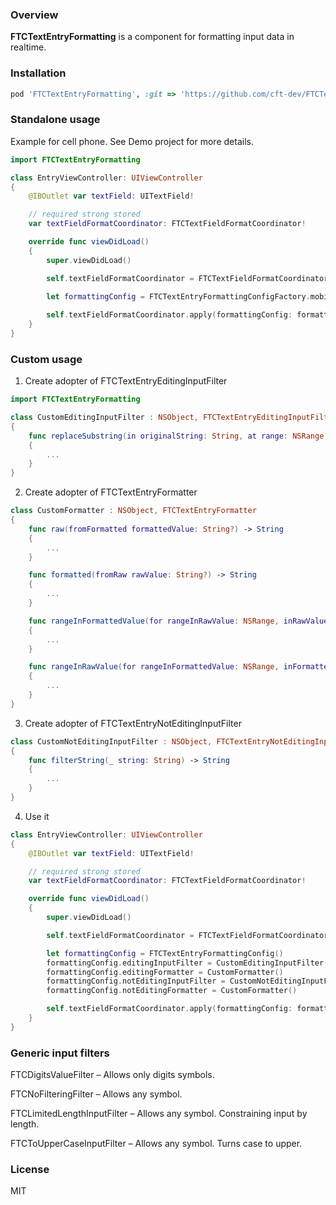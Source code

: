 ### Overview

**FTCTextEntryFormatting** is a component for formatting input data in realtime.

### Installation

```ruby
pod 'FTCTextEntryFormatting', :git => 'https://github.com/cft-dev/FTCTextEntryFormatting.git', :tag => '1.0.5'
```

### Standalone usage

Example for cell phone. See Demo project for more details.

```swift
import FTCTextEntryFormatting

class EntryViewController: UIViewController
{
	@IBOutlet var textField: UITextField!

	// required strong stored
	var textFieldFormatCoordinator: FTCTextFieldFormatCoordinator!

	override func viewDidLoad()
	{
		super.viewDidLoad()

		self.textFieldFormatCoordinator = FTCTextFieldFormatCoordinator(textField: self.textField)

		let formattingConfig = FTCTextEntryFormattingConfigFactory.mobilePhoneConfig(with: "+7 (___) ___-__-__",
		                                                                             maskChar: "_")
		self.textFieldFormatCoordinator.apply(formattingConfig: formattingConfig)
	}
}
```

### Custom usage

1. Create adopter of FTCTextEntryEditingInputFilter

```swift
import FTCTextEntryFormatting

class CustomEditingInputFilter : NSObject, FTCTextEntryEditingInputFilter
{
	func replaceSubstring(in originalString: String, at range: NSRange, with replacement: String) -> FTCFilteredString
	{
		...
	}
}
```

2. Create adopter of FTCTextEntryFormatter

```swift
class CustomFormatter : NSObject, FTCTextEntryFormatter
{
	func raw(fromFormatted formattedValue: String?) -> String
	{
		...
	}

	func formatted(fromRaw rawValue: String?) -> String
	{
		...
	}

	func rangeInFormattedValue(for rangeInRawValue: NSRange, inRawValue rawValue: String?) -> NSRange
	{
		...
	}

	func rangeInRawValue(for rangeInFormattedValue: NSRange, inFormattedValue formattedValue: String?) -> NSRange
	{
		...
	}
}
```

3. Create adopter of FTCTextEntryNotEditingInputFilter

```swift
class CustomNotEditingInputFilter : NSObject, FTCTextEntryNotEditingInputFilter
{
	func filterString(_ string: String) -> String
	{
		...
	}
}
```

4. Use it

```swift
class EntryViewController: UIViewController
{
	@IBOutlet var textField: UITextField!

	// required strong stored
	var textFieldFormatCoordinator: FTCTextFieldFormatCoordinator!

	override func viewDidLoad()
	{
		super.viewDidLoad()

		self.textFieldFormatCoordinator = FTCTextFieldFormatCoordinator(textField: self.textField)

		let formattingConfig = FTCTextEntryFormattingConfig()
		formattingConfig.editingInputFilter = CustomEditingInputFilter()
		formattingConfig.editingFormatter = CustomFormatter()
		formattingConfig.notEditingInputFilter = CustomNotEditingInputFilter()
		formattingConfig.notEditingFormatter = CustomFormatter()

		self.textFieldFormatCoordinator.apply(formattingConfig: formattingConfig)
	}
}
```

### Generic input filters

FTCDigitsValueFilter – Allows only digits symbols.

FTCNoFilteringFilter – Allows any symbol.

FTCLimitedLengthInputFilter – Allows any symbol. Constraining input by length.

FTCToUpperCaseInputFilter – Allows any symbol. Turns case to upper.

### License
MIT

